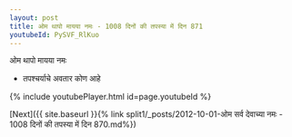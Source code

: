 ```yaml
---
layout: post
title: ओम थापो मायया नमः - 1008 दिनों की तपस्या में दिन 871
youtubeId: PySVF_RlKuo
---
```

 
 
 ओम थापो मायया नमः  
 
 -  तपश्चर्याचे अवतार कोण आहे 
 
  
 
  
 
 
 
 
 
 


{% include youtubePlayer.html id=page.youtubeId %}
 
[Next]({{ site.baseurl }}{% link  split1/_posts/2012-10-01-ओम सर्व देवाच्या नमः - 1008 दिनों की तपस्या में दिन 870.md%})
 
